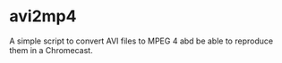 avi2mp4
=======

A simple script to convert AVI files to MPEG 4 abd be able to reproduce them in a Chromecast.
